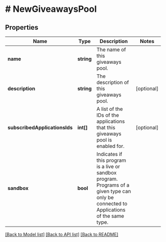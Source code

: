 # # NewGiveawaysPool

## Properties

Name | Type | Description | Notes
------------ | ------------- | ------------- | -------------
**name** | **string** | The name of this giveaways pool. | 
**description** | **string** | The description of this giveaways pool. | [optional] 
**subscribedApplicationsIds** | **int[]** | A list of the IDs of the applications that this giveaways pool is enabled for. | [optional] 
**sandbox** | **bool** | Indicates if this program is a live or sandbox program. Programs of a given type can only be connected to Applications of the same type. | 

[[Back to Model list]](../../README.md#documentation-for-models) [[Back to API list]](../../README.md#documentation-for-api-endpoints) [[Back to README]](../../README.md)


